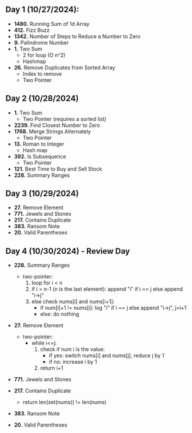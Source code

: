## Day 1 (10/27/2024):
- **1480.** Running Sum of 1d Array
- **412.** Fizz Buzz
- **1342.** Number of Steps to Reduce a Number to Zero
- **9.** Palindrome Number
- **1.** Two Sum
  - 2 for loop (O n^2)
  - Hashmap
- **26.** Remove Duplicates from Sorted Array
  - Index to remove
  - Two Pointer

## Day 2 (10/28/2024)
- **1.** Two Sum
    - Two Pointer (requires a sorted list)
- **2239.** Find Closest Number to Zero
- **1768.** Merge Strings Alternately
  - Two Pointer
- **13.** Roman to Integer
  - Hash map
- **392.** Is Subsequence
  - Two Pointer
- **121.** Best Time to Buy and Sell Stock
- **228.** Summary Ranges

## Day 3 (10/29/2024)
- **27.** Remove Element 
- **771.** Jewels and Stones
- **217.** Contains Duplicate
- **383.** Ransom Note
- **20.** Valid Parentheses

## Day 4 (10/30/2024) - Review Day
- **228.** Summary Ranges
  - two-pointer:
    1. loop for i < n
    2. if i = n-1 (n is the last element): append "i" if i == j else append "i->j"
    3. else check nums[i] and nums[i+1]:
       - if num[i]+1 != nums[i]: log "i" if i == j else append "i->j", j=i+1
       - else: do nothing
       
- **27.** Remove Element
  - two-pointer:
    - while i<=j:
      1. check if num i is the value:
         - if yes: switch nums[i] and nums[j], reduce j by 1
         - if no: increase i by 1
      2. return i+1   
- **771.** Jewels and Stones
- **217.** Contains Duplicate
  - return len(set(nums)) != len(nums)   
- **383.** Ransom Note
- **20.** Valid Parentheses


  
